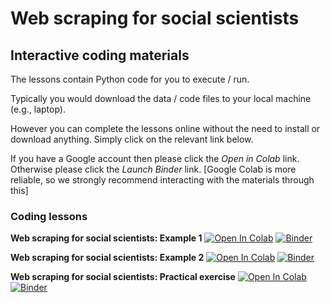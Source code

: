 # Web scraping for social scientists

## Interactive coding materials

The lessons contain Python code for you to execute / run.

Typically you would download the data / code files to your local machine (e.g., laptop).

However you can complete the lessons online without the need to install or download anything. Simply click on the relevant link below.

If you have a Google account then please click the *Open in Colab* link. Otherwise please click the *Launch Binder* link. [Google Colab is more reliable, so we strongly recommend interacting with the materials through this]

### Coding lessons

**Web scraping for social scientists: Example 1** [![Open In Colab](https://colab.research.google.com/assets/colab-badge.svg)](https://colab.research.google.com/github/DiarmuidM/sgsss-web-scraping-for-social-scientists-2024/blob/main/code/ncrm-web-scraping-example-1-2023-06-06.ipynb) [![Binder](https://mybinder.org/badge_logo.svg)](https://mybinder.org/v2/gh/DiarmuidM/ncrm-web-scraping-for-social-scientists-2023/HEAD?labpath=code%2Fncrm-web-scraping-example-1-2023-06-06.ipynb)

**Web scraping for social scientists: Example 2** [![Open In Colab](https://colab.research.google.com/assets/colab-badge.svg)](https://colab.research.google.com/github/DiarmuidM/sgsss-web-scraping-for-social-scientists-2024/blob/main/code/ncrm-web-scraping-example-2-2023-06-06.ipynb) [![Binder](https://mybinder.org/badge_logo.svg)](https://mybinder.org/v2/gh/DiarmuidM/ncrm-web-scraping-for-social-scientists-2023/HEAD?labpath=code%2Fncrm-web-scraping-example-2-2023-06-06.ipynb)

**Web scraping for social scientists: Practical exercise** [![Open In Colab](https://colab.research.google.com/assets/colab-badge.svg)](https://colab.research.google.com/github/DiarmuidM/sgsss-web-scraping-for-social-scientists-2024/blob/main/code/ncrm-web-scraping-practical-exercise-2023-06-06.ipynb) [![Binder](https://mybinder.org/badge_logo.svg)](https://mybinder.org/v2/gh/DiarmuidM/ncrm-web-scraping-for-social-scientists-2023/HEAD?labpath=code%2Fncrm-web-scraping-practical-exercise-2023-06-06.ipynb)